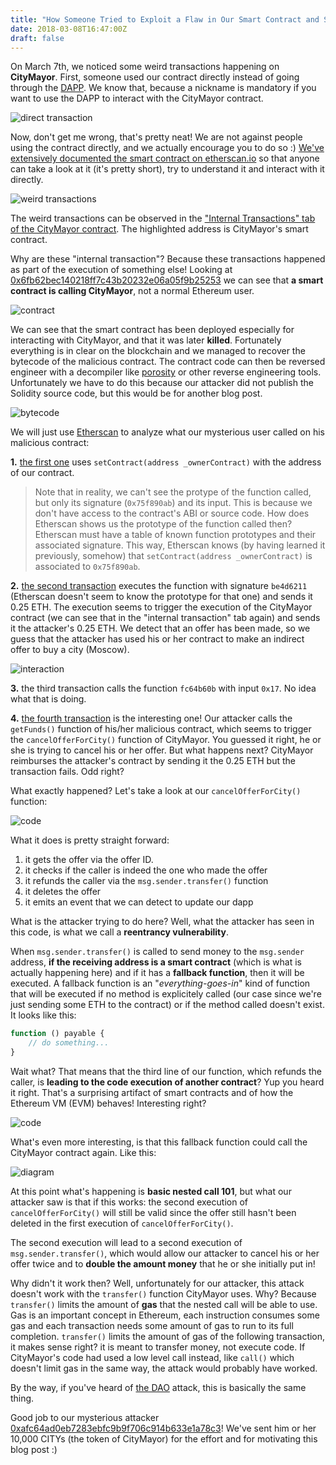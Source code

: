 ```yaml
---
title: "How Someone Tried to Exploit a Flaw in Our Smart Contract and Steal All of Its Ether"
date: 2018-03-08T16:47:00Z
draft: false
---
```


On March 7th, we noticed some weird transactions happening on **CityMayor**. First, someone used our contract directly instead of going through the [DAPP](https://www.citymayor.co). We know that, because a nickname is mandatory if you want to use the DAPP to interact with the CityMayor contract.

![direct transaction](/img/hack/direct_tx.png)

Now, don't get me wrong, that's pretty neat! We are not against people using the contract directly, and we actually encourage you to do so :) [We've extensively documented the smart contract on etherscan.io](https://etherscan.io/address/0x4bdde1e9fbaef2579dd63e2abbf0be445ab93f10#code) so that anyone can take a look at it (it's pretty short), try to understand it and interact with it directly.

![weird transactions](/img/hack/weird_tx.png)

The weird transactions can be observed in the ["Internal Transactions" tab of the CityMayor contract](https://etherscan.io/address/0x4bdde1e9fbaef2579dd63e2abbf0be445ab93f10#internaltx). The highlighted address is CityMayor's smart contract.

Why are these "internal transaction"? Because these transactions happened as part of the execution of something else! Looking at [0x6fb62bec140218ff7c43b20232e06a05f9b25253](https://etherscan.io/address/0x6fb62bec140218ff7c43b20232e06a05f9b25253) we can see that **a smart contract is calling CityMayor**, not a normal Ethereum user.

![contract](/img/hack/contract_malicious.png)

We can see that the smart contract has been deployed especially for interacting with CityMayor, and that it was later **killed**. Fortunately everything is in clear on the blockchain and we managed to recover the bytecode of the malicious contract. The contract code can then be reversed engineer with a decompiler like [porosity](https://github.com/comaeio/porosity) or other reverse engineering tools. Unfortunately we have to do this because our attacker did not publish the Solidity source code, but this would be for another blog post.

![bytecode](/img/hack/bytecode.png)

We will just use [Etherscan](https://etherscan.io/address/0x6fb62bec140218ff7c43b20232e06a05f9b25253) to analyze what our mysterious user called on his malicious contract:

**1.** [the first one](https://etherscan.io/tx/0x2f8bb00e207b5d5433d4cc3b3a6581950eb6f1a97112ef20f7a9624b81e531e0) uses `setContract(address _ownerContract)` with the address of our contract. 

> Note that in reality, we can't see the protype of the function called, but only its signature (`0x75f890ab`) and its input. This is because we don't have access to the contract's ABI or source code. How does Etherscan shows us the prototype of the function called then? Etherscan must have a table of known function prototypes and their associated signature. This way, Etherscan knows (by having learned it previously, somehow) that `setContract(address _ownerContract)` is associated to `0x75f890ab`.

**2.** [the second transaction](https://etherscan.io/tx/0x11101f12a900eb0470e2751abba0cc86ac1d7067fdbc56ab159973fca3f61c7d#internal) executes the function with signature `be4d6211` (Etherscan doesn't seem to know the prototype for that one) and sends it 0.25 ETH. The execution seems to trigger the execution of the CityMayor contract (we can see that in the "internal transaction" tab again) and sends it the attacker's 0.25 ETH. We detect that an offer has been made, so we guess that the attacker has used his or her contract to make an indirect offer to buy a city (Moscow).

![interaction](/img/hack/interaction.png)

**3.** the third transaction calls the function `fc64b60b` with input `0x17`. No idea what that is doing.

**4.** [the fourth transaction](https://etherscan.io/tx/0xf7001b009387d4f1cb4a609978ee78d86d9af3ae28f1146c10ee02ffcd20bba7) is the interesting one! Our attacker calls the `getFunds()` function of his/her malicious contract, which seems to trigger the `cancelOfferForCity()` function of CityMayor. You guessed it right, he or she is trying to cancel his or her offer. But what happens next? CityMayor reimburses the attacker's contract by sending it the 0.25 ETH but the transaction fails. Odd right?

What exactly happened? Let's take a look at our `cancelOfferForCity()` function:

![code](/img/hack/better_code.png)

What it does is pretty straight forward:

1. it gets the offer via the offer ID.
1. it checks if the caller is indeed the one who made the offer
1. it refunds the caller via the `msg.sender.transfer()` function
1. it deletes the offer
1. it emits an event that we can detect to update our dapp

What is the attacker trying to do here? Well, what the attacker has seen in this code, is what we call a **reentrancy vulnerability**. 

When `msg.sender.transfer()` is called to send money to the `msg.sender` address, **if the receiving address is a smart contract** (which is what is actually happening here) and if it has a **fallback function**, then it will be executed. A fallback function is an "*everything-goes-in*" kind of function that will be executed if no method is explicitely called (our case since we're just sending some ETH to the contract) or if the method called doesn't exist. It looks like this:

```js
function () payable {
    // do something...
}
```

Wait what? That means that the third line of our function, which refunds the caller, is **leading to the code execution of another contract**? Yup you heard it right. That's a surprising artifact of smart contracts and of how the Ethereum VM (EVM) behaves! Interesting right?

![code](/img/hack/code.png)

What's even more interesting, is that this fallback function could call the CityMayor contract again. Like this:

![diagram](/img/hack/diagram.png)

At this point what's happening is **basic nested call 101**, but what our attacker saw is that if this works: the second execution of `cancelOfferForCity()` will still be valid since the offer still hasn't been deleted in the first execution of `cancelOfferForCity()`.

The second execution will lead to a second execution of `msg.sender.transfer()`, which would allow our attacker to cancel his or her offer twice and to **double the amount money** that he or she initially put in!

Why didn't it work then? Well, unfortunately for our attacker, this attack doesn't work with the `transfer()` function CityMayor uses. Why? Because `transfer()` limits the amount of **gas** that the nested call will be able to use. Gas is an important concept in Ethereum, each instruction consumes some gas and each transaction needs some amount of gas to run to its full completion. `transfer()` limits the amount of gas of the following transaction, it makes sense right? it is meant to transfer money, not execute code. If CityMayor's code had used a low level call instead, like `call()` which doesn't limit gas in the same way, the attack would probably have worked.

By the way, if you've heard of [the DAO](https://www.coindesk.com/understanding-dao-hack-journalists/) attack, this is basically the same thing.

Good job to our mysterious attacker [0xafc64ad0eb7283ebfc9b9f706c914b633e1a78c3](https://etherscan.io/address/0xafc64ad0eb7283ebfc9b9f706c914b633e1a78c3)! We've sent him or her 10,000 CITYs (the token of CityMayor) for the effort and for motivating this blog post :)